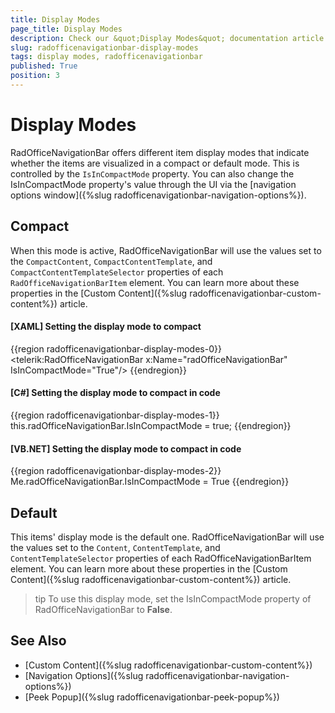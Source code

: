 ```yaml
---
title: Display Modes
page_title: Display Modes
description: Check our &quot;Display Modes&quot; documentation article for the RadOfficeNavigationBar control.
slug: radofficenavigationbar-display-modes
tags: display modes, radofficenavigationbar
published: True
position: 3
---
```


# Display Modes

RadOfficeNavigationBar offers different item display modes that indicate whether the items are visualized in a compact or default mode. This is controlled by the `IsInCompactMode` property. You can also change the IsInCompactMode property's value through the UI via the [navigation options window]({%slug radofficenavigationbar-navigation-options%}).

## Compact

When this mode is active, RadOfficeNavigationBar will use the values set to the `CompactContent`, `CompactContentTemplate`, and `CompactContentTemplateSelector` properties of each `RadOfficeNavigationBarItem` element. You can learn more about these properties in the [Custom Content]({%slug radofficenavigationbar-custom-content%}) article.

#### __[XAML] Setting the display mode to compact__
{{region radofficenavigationbar-display-modes-0}}
    <telerik:RadOfficeNavigationBar x:Name="radOfficeNavigationBar" IsInCompactMode="True"/>
{{endregion}}

#### __[C#] Setting the display mode to compact in code__
{{region radofficenavigationbar-display-modes-1}}
    this.radOfficeNavigationBar.IsInCompactMode = true;
{{endregion}}

#### __[VB.NET] Setting the display mode to compact in code__
{{region radofficenavigationbar-display-modes-2}}
    Me.radOfficeNavigationBar.IsInCompactMode = True
{{endregion}}

## Default

This items' display mode is the default one. RadOfficeNavigationBar will use the values set to the `Content`, `ContentTemplate`, and `ContentTemplateSelector` properties of each RadOfficeNavigationBarItem element. You can learn more about these properties in the [Custom Content]({%slug radofficenavigationbar-custom-content%}) article.

>tip To use this display mode, set the IsInCompactMode property of RadOfficeNavigationBar to __False__.

## See Also
* [Custom Content]({%slug radofficenavigationbar-custom-content%})
* [Navigation Options]({%slug radofficenavigationbar-navigation-options%})
* [Peek Popup]({%slug radofficenavigationbar-peek-popup%})